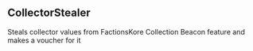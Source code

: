 ## CollectorStealer
Steals collector values from FactionsKore Collection Beacon feature and makes a voucher for it

